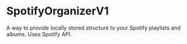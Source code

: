 # SpotifyOrganizerV1
A way to provide locally stored structure to your Spotify playlists and albums. Uses Spotify API.
